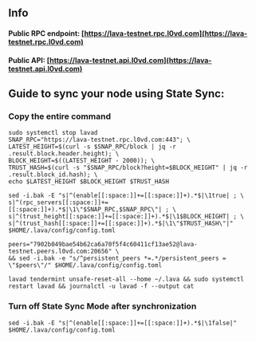## Info
#### Public RPC endpoint: [https://lava-testnet.rpc.l0vd.com](https://lava-testnet.rpc.l0vd.com)
#### Public API: [https://lava-testnet.api.l0vd.com](https://lava-testnet.api.l0vd.com)

## Guide to sync your node using State Sync:

### Copy the entire command
```
sudo systemctl stop lavad
SNAP_RPC="https://lava-testnet.rpc.l0vd.com:443"; \
LATEST_HEIGHT=$(curl -s $SNAP_RPC/block | jq -r .result.block.header.height); \
BLOCK_HEIGHT=$((LATEST_HEIGHT - 2000)); \
TRUST_HASH=$(curl -s "$SNAP_RPC/block?height=$BLOCK_HEIGHT" | jq -r .result.block_id.hash); \
echo $LATEST_HEIGHT $BLOCK_HEIGHT $TRUST_HASH

sed -i.bak -E "s|^(enable[[:space:]]+=[[:space:]]+).*$|\1true| ; \
s|^(rpc_servers[[:space:]]+=[[:space:]]+).*$|\1\"$SNAP_RPC,$SNAP_RPC\"| ; \
s|^(trust_height[[:space:]]+=[[:space:]]+).*$|\1$BLOCK_HEIGHT| ; \
s|^(trust_hash[[:space:]]+=[[:space:]]+).*$|\1\"$TRUST_HASH\"|" $HOME/.lava/config/config.toml

peers="7902b049bae54b62ca6a70f5f4c60411cf13ae52@lava-testnet.peers.l0vd.com:20656" \
&& sed -i.bak -e "s/^persistent_peers *=.*/persistent_peers = \"$peers\"/" $HOME/.lava/config/config.toml 

lavad tendermint unsafe-reset-all --home ~/.lava && sudo systemctl restart lavad && journalctl -u lavad -f --output cat
```

### Turn off State Sync Mode after synchronization
```
sed -i.bak -E "s|^(enable[[:space:]]+=[[:space:]]+).*$|\1false|" $HOME/.lava/config/config.toml
```
